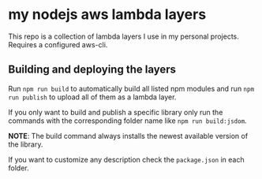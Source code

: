 # my nodejs aws lambda layers

This repo is a collection of lambda layers I use in my personal projects. Requires a configured aws-cli.

## Building and deploying the layers

Run `npm run build` to automatically build all listed npm modules and run `npm run publish` to upload all of them as a lambda layer.

If you only want to build and publish a specific library only run the commands with the corresponding folder name like `npm run build:jsdom`.

**NOTE**: The build command always installs the newest available version of the library.

If you want to customize any description check the `package.json` in each folder.
